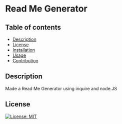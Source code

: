 # Read Me Generator
## Table of contents
- [Description](#description)
- [License](#license)
- [Installation](#installation)
- [Usage](#usage)
- [Contribution](#contribution)
## Description
Made a Read Me Generator using inquire and node.JS
## License 
[![License: MIT](https://img.shields.io/badge/License-MIT-yellow.svg)](https://opensource.org/licenses/MIT)
